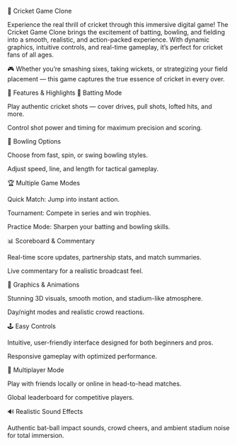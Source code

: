 🏏 Cricket Game Clone

Experience the real thrill of cricket through this immersive digital game!
The Cricket Game Clone brings the excitement of batting, bowling, and fielding into a smooth, realistic, and action-packed experience.
With dynamic graphics, intuitive controls, and real-time gameplay, it’s perfect for cricket fans of all ages.

🎮 Whether you’re smashing sixes, taking wickets, or strategizing your field placement — this game captures the true essence of cricket in every over.

🔹 Features & Highlights
🏏 Batting Mode

Play authentic cricket shots — cover drives, pull shots, lofted hits, and more.

Control shot power and timing for maximum precision and scoring.

🎯 Bowling Options

Choose from fast, spin, or swing bowling styles.

Adjust speed, line, and length for tactical gameplay.

🏆 Multiple Game Modes

Quick Match: Jump into instant action.

Tournament: Compete in series and win trophies.

Practice Mode: Sharpen your batting and bowling skills.

📊 Scoreboard & Commentary

Real-time score updates, partnership stats, and match summaries.

Live commentary for a realistic broadcast feel.

🎨 Graphics & Animations

Stunning 3D visuals, smooth motion, and stadium-like atmosphere.

Day/night modes and realistic crowd reactions.

🕹️ Easy Controls

Intuitive, user-friendly interface designed for both beginners and pros.

Responsive gameplay with optimized performance.

👥 Multiplayer Mode

Play with friends locally or online in head-to-head matches.

Global leaderboard for competitive players.

🔊 Realistic Sound Effects

Authentic bat-ball impact sounds, crowd cheers, and ambient stadium noise for total immersion.
